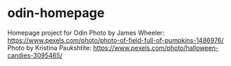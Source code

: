 # odin-homepage
Homepage project for Odin
Photo by James Wheeler: https://www.pexels.com/photo/photo-of-field-full-of-pumpkins-1486976/
Photo by Kristina Paukshtite: https://www.pexels.com/photo/halloween-candies-3095465/
